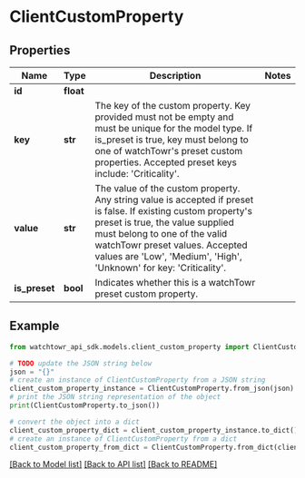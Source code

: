 # ClientCustomProperty


## Properties

Name | Type | Description | Notes
------------ | ------------- | ------------- | -------------
**id** | **float** |  | 
**key** | **str** | The key of the custom property. Key provided must not be empty and must be unique for the model type. If is_preset is true, key must belong to one of watchTowr&#39;s preset custom properties. Accepted preset keys include: &#39;Criticality&#39;. | 
**value** | **str** | The value of the custom property. Any string value is accepted if preset is false. If existing custom property&#39;s preset is true, the value supplied must belong to one of the valid watchTowr preset values. Accepted values are &#39;Low&#39;, &#39;Medium&#39;, &#39;High&#39;, &#39;Unknown&#39; for key: &#39;Criticality&#39;. | 
**is_preset** | **bool** | Indicates whether this is a watchTowr preset custom property. | 

## Example

```python
from watchtowr_api_sdk.models.client_custom_property import ClientCustomProperty

# TODO update the JSON string below
json = "{}"
# create an instance of ClientCustomProperty from a JSON string
client_custom_property_instance = ClientCustomProperty.from_json(json)
# print the JSON string representation of the object
print(ClientCustomProperty.to_json())

# convert the object into a dict
client_custom_property_dict = client_custom_property_instance.to_dict()
# create an instance of ClientCustomProperty from a dict
client_custom_property_from_dict = ClientCustomProperty.from_dict(client_custom_property_dict)
```
[[Back to Model list]](../README.md#documentation-for-models) [[Back to API list]](../README.md#documentation-for-api-endpoints) [[Back to README]](../README.md)



